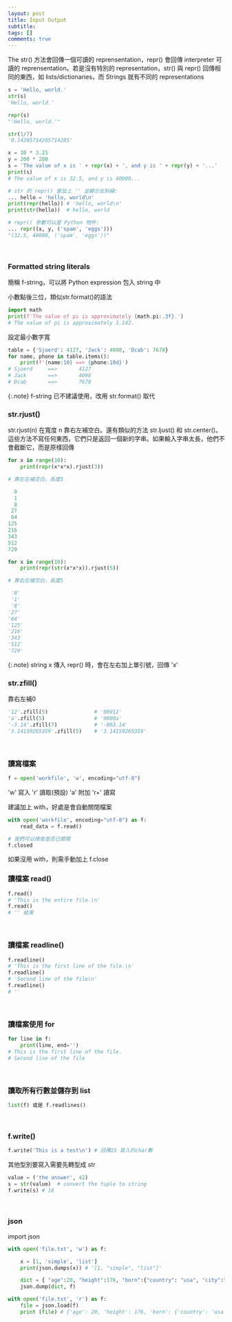 ```yaml
---
layout: post
title: Input Output
subtitle: 
tags: []
comments: true
---
```


The str() 方法會回傳一個可讀的 reprensentation，repr() 會回傳 interpreter 可讀的 reprensentation。若是沒有特別的 representation，str() 與 repr() 回傳相同的東西，如 lists/dictionaries，而 Strings 就有不同的 representations

```python
s = 'Hello, world.'
str(s)
'Hello, world.'

repr(s)
"'Hello, world.'"

str(1/7)
'0.14285714285714285'

x = 10 * 3.25
y = 200 * 200
s = 'The value of x is ' + repr(x) + ', and y is ' + repr(y) + '...'
print(s)
# The value of x is 32.5, and y is 40000...

# str 的 repr() 會加上 '' 並顯示反斜線:
... hello = 'hello, world\n'
print(repr(hello)) # 'hello, world\n'
print(str(hello))  # hello, world 

# repr() 參數可以是 Python 物件:
... repr((x, y, ('spam', 'eggs')))
"(32.5, 40000, ('spam', 'eggs'))"
```

<br/>

### Formatted string literals 

簡稱 f-string，可以將 Python expression 包入 string 中

小數點後三位，類似str.format()的語法

```python
import math
print(f'The value of pi is approximately {math.pi:.3f}.')
# The value of pi is approximately 3.142.
```

設定最小數字寬

```python
table = {'Sjoerd': 4127, 'Jack': 4098, 'Dcab': 7678}
for name, phone in table.items():
    print(f'{name:10} ==> {phone:10d}')
# Sjoerd     ==>       4127
# Jack       ==>       4098
# Dcab       ==>       7678
```

{:.note} f-string 已不建議使用，改用 str.format() 取代

### str.rjust()

str.rjust(n) 在寬度 n 靠右左補空白。還有類似的方法 str.ljust() 和 str.center()。這些方法不寫任何東西，它們只是返回一個新的字串。如果輸入字串太長，他們不會截斷它，而是原樣回傳

```python
for x in range(10):
    print(repr(x*x*x).rjust(3))

# 靠右左補空白，長度3

  0
  1
  8
 27
 64
125
216
343
512
729
```

```python
for x in range(10):
    print(repr(str(x*x*x)).rjust(5))

# 靠右左補空白，長度5

 '0'
 '1'
 '8'
'27'
'64'
'125'
'216'
'343'
'512'
'729'
```

{:.note}
string x 傳入 repr() 時，會在左右加上單引號，回傳 'x'

### str.zfill()

靠右左補0

```python
'12'.zfill(5)               # '00012'
'a'.zfill(5)                # '0000a'
'-3.14'.zfill(7)            # '-003.14'
'3.14159265359'.zfill(5)    # '3.14159265359'
```
<br/>

### 讀寫檔案

```python
f = open('workfile', 'w', encoding="utf-8")
```

'w' 寫入
'r' 讀取(預設)
'a' 附加
'r+' 讀寫

建議加上 with，好處是會自動關閉檔案

```python
with open('workfile', encoding="utf-8") as f:
    read_data = f.read()

# 我們可以檢查是否已關閉
f.closed
```

如果沒用 with，則需手動加上 f.close

### 讀檔案 read()

```python
f.read()
# 'This is the entire file.\n'
f.read()
# '' 結束
```

<br/>

### 讀檔案 readline()

```python
f.readline()
# 'This is the first line of the file.\n'
f.readline()
# 'Second line of the file\n'
f.readline()
# ''
```

<br/>

### 讀檔案使用 for

```python
for line in f:
    print(line, end='')
# This is the first line of the file.
# Second line of the file
```

<br/>

### 讀取所有行數並儲存到 list

```python
list(f) 或是 f.readlines()
```

<br/>

### f.write()

```python
f.write('This is a test\n') # 回傳15 寫入的char數
```

其他型別要寫入需要先轉型成 str

```python
value = ('the answer', 42)
s = str(value)  # convert the tuple to string
f.write(s) # 18
```

<br/>

### json

import json
```python
with open('file.txt', 'w') as f:

    x = [1, 'simple', 'list']
    print(json.dumps(x)) # '[1, "simple", "list"]'

    dict = { "age":20, "height":176, "born":{"country": "usa", "city":"dallas"}}
    json.dump(dict, f)

with open('file.txt', 'r') as f:
    file = json.load(f)
    print (file) # {'age': 20, 'height': 176, 'born': {'country': 'usa', 'city': 'dallas'}}
```

